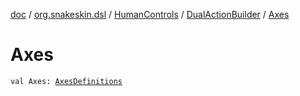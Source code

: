 [doc](../../../index.md) / [org.snakeskin.dsl](../../index.md) / [HumanControls](../index.md) / [DualActionBuilder](index.md) / [Axes](./-axes.md)

# Axes

`val Axes: `[`AxesDefinitions`](../../../org.snakeskin.controls.mappings/-dual-action/-mapping-definitions/-axes-definitions/index.md)